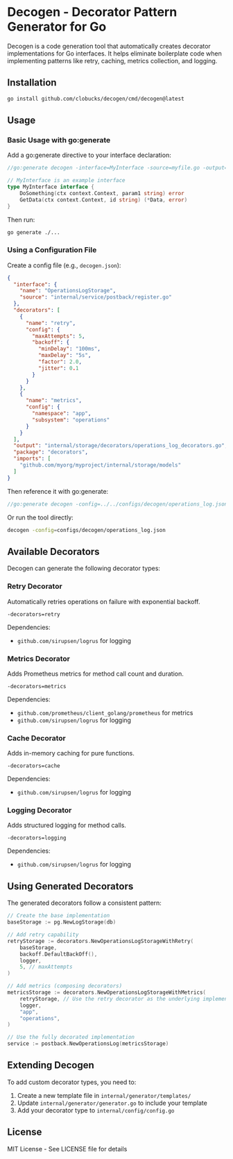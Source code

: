 # Decogen - Decorator Pattern Generator for Go

Decogen is a code generation tool that automatically creates decorator implementations for Go interfaces. It helps eliminate boilerplate code when implementing patterns like retry, caching, metrics collection, and logging.

## Installation

```bash
go install github.com/clobucks/decogen/cmd/decogen@latest
```

## Usage

### Basic Usage with go:generate

Add a go:generate directive to your interface declaration:

```go
//go:generate decogen -interface=MyInterface -source=myfile.go -output=decorators/my_decorators.go -decorators=retry,logging

// MyInterface is an example interface
type MyInterface interface {
    DoSomething(ctx context.Context, param1 string) error
    GetData(ctx context.Context, id string) (*Data, error)
}
```

Then run:

```bash
go generate ./...
```

### Using a Configuration File

Create a config file (e.g., `decogen.json`):

```json
{
  "interface": {
    "name": "OperationsLogStorage",
    "source": "internal/service/postback/register.go"
  },
  "decorators": [
    {
      "name": "retry",
      "config": {
        "maxAttempts": 5,
        "backoff": {
          "minDelay": "100ms",
          "maxDelay": "5s",
          "factor": 2.0,
          "jitter": 0.1
        }
      }
    },
    {
      "name": "metrics",
      "config": {
        "namespace": "app",
        "subsystem": "operations"
      }
    }
  ],
  "output": "internal/storage/decorators/operations_log_decorators.go",
  "package": "decorators",
  "imports": [
    "github.com/myorg/myproject/internal/storage/models"
  ]
}
```

Then reference it with go:generate:

```go
//go:generate decogen -config=../../configs/decogen/operations_log.json
```

Or run the tool directly:

```bash
decogen -config=configs/decogen/operations_log.json
```

## Available Decorators

Decogen can generate the following decorator types:

### Retry Decorator

Automatically retries operations on failure with exponential backoff.

```
-decorators=retry
```

Dependencies:
- `github.com/sirupsen/logrus` for logging

### Metrics Decorator

Adds Prometheus metrics for method call count and duration.

```
-decorators=metrics
```

Dependencies:
- `github.com/prometheus/client_golang/prometheus` for metrics
- `github.com/sirupsen/logrus` for logging

### Cache Decorator

Adds in-memory caching for pure functions.

```
-decorators=cache
```

Dependencies:
- `github.com/sirupsen/logrus` for logging

### Logging Decorator

Adds structured logging for method calls.

```
-decorators=logging
```

Dependencies:
- `github.com/sirupsen/logrus` for logging

## Using Generated Decorators

The generated decorators follow a consistent pattern:

```go
// Create the base implementation
baseStorage := pg.NewLogStorage(db)

// Add retry capability
retryStorage := decorators.NewOperationsLogStorageWithRetry(
    baseStorage,
    backoff.DefaultBackOff(),
    logger,
    5, // maxAttempts
)

// Add metrics (composing decorators)
metricsStorage := decorators.NewOperationsLogStorageWithMetrics(
    retryStorage, // Use the retry decorator as the underlying implementation
    logger,
    "app",
    "operations",
)

// Use the fully decorated implementation
service := postback.NewOperationsLog(metricsStorage)
```

## Extending Decogen

To add custom decorator types, you need to:

1. Create a new template file in `internal/generator/templates/`
2. Update `internal/generator/generator.go` to include your template
3. Add your decorator type to `internal/config/config.go`

## License

MIT License - See LICENSE file for details